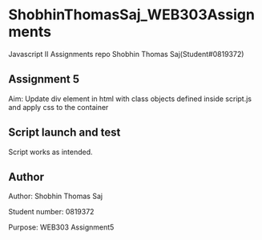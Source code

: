 
# ShobhinThomasSaj_WEB303Assignments
Javascript II Assignments repo Shobhin Thomas Saj(Student#0819372)

## Assignment 5
Aim: Update div element in html with class objects defined inside script.js and apply css to the container
## Script launch and test
Script works as intended.

## Author

Author: Shobhin Thomas Saj

Student number: 0819372

Purpose: WEB303 Assignment5

